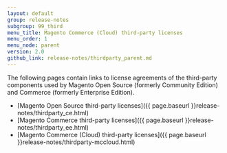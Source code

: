 ```yaml
---
layout: default
group: release-notes
subgroup: 99_third
menu_title: Magento Commerce (Cloud) third-party licenses
menu_order: 1
menu_node: parent
version: 2.0
github_link: release-notes/thirdparty_parent.md
---
```


The following pages contain links to license agreements of the third-party components used by Magento Open Source (formerly Community Edition) and Commerce (formerly Enterprise Edition).

*	[Magento Open Source third-party licenses]({{ page.baseurl }}release-notes/thirdparty_ce.html)
*	[Magento Commerce third-party licenses]({{ page.baseurl }}release-notes/thirdparty_ee.html)
*	[Magento Commerce (Cloud) third-party licenses]({{ page.baseurl }}release-notes/thirdparty-mccloud.html)
